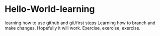 # Hello-World-learning
learning how to use github and git/first steps
Learning how to branch and make changes. Hopefully it will work.
Exercise, exercise, exercise. 
